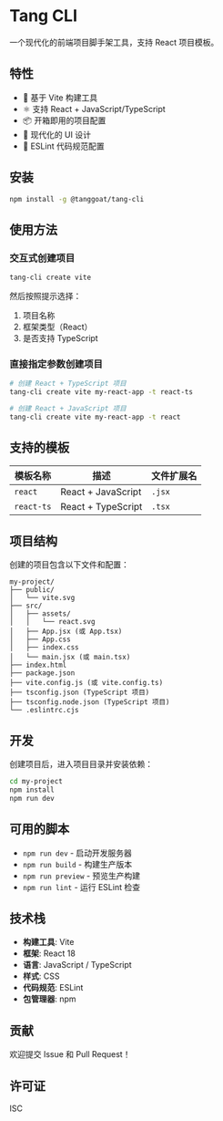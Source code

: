 # Tang CLI

一个现代化的前端项目脚手架工具，支持 React 项目模板。

## 特性

- 🚀 基于 Vite 构建工具
- ⚛️ 支持 React + JavaScript/TypeScript
- 📦 开箱即用的项目配置
- 🎨 现代化的 UI 设计
- 🔧 ESLint 代码规范配置

## 安装

```bash
npm install -g @tanggoat/tang-cli
```

## 使用方法

### 交互式创建项目

```bash
tang-cli create vite
```

然后按照提示选择：
1. 项目名称
2. 框架类型（React）
3. 是否支持 TypeScript

### 直接指定参数创建项目

```bash
# 创建 React + TypeScript 项目
tang-cli create vite my-react-app -t react-ts

# 创建 React + JavaScript 项目
tang-cli create vite my-react-app -t react
```

## 支持的模板

| 模板名称 | 描述 | 文件扩展名 |
|---------|------|-----------|
| `react` | React + JavaScript | `.jsx` |
| `react-ts` | React + TypeScript | `.tsx` |

## 项目结构

创建的项目包含以下文件和配置：

```
my-project/
├── public/
│   └── vite.svg
├── src/
│   ├── assets/
│   │   └── react.svg
│   ├── App.jsx (或 App.tsx)
│   ├── App.css
│   ├── index.css
│   └── main.jsx (或 main.tsx)
├── index.html
├── package.json
├── vite.config.js (或 vite.config.ts)
├── tsconfig.json (TypeScript 项目)
├── tsconfig.node.json (TypeScript 项目)
└── .eslintrc.cjs
```

## 开发

创建项目后，进入项目目录并安装依赖：

```bash
cd my-project
npm install
npm run dev
```

## 可用的脚本

- `npm run dev` - 启动开发服务器
- `npm run build` - 构建生产版本
- `npm run preview` - 预览生产构建
- `npm run lint` - 运行 ESLint 检查

## 技术栈

- **构建工具**: Vite
- **框架**: React 18
- **语言**: JavaScript / TypeScript
- **样式**: CSS
- **代码规范**: ESLint
- **包管理器**: npm

## 贡献

欢迎提交 Issue 和 Pull Request！

## 许可证

ISC 